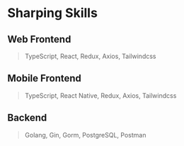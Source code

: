 # Sharping Skills

## Web Frontend
> TypeScript, React, Redux, Axios, Tailwindcss

## Mobile Frontend
> TypeScript, React Native, Redux, Axios, Tailwindcss

## Backend
> Golang, Gin, Gorm, PostgreSQL, Postman
